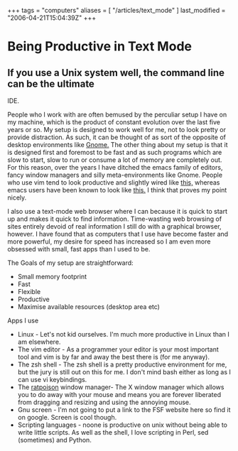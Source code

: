 +++
tags = "computers"
aliases = [ "/articles/text_mode" ]
last_modified = "2006-04-21T15:04:39Z"
+++
# Being Productive in Text Mode

## If you use a Unix system well, the command line can be the ultimate
IDE.

People who I work with are often bemused by the perculiar setup I have
on my machine, which is the product of constant evolution over the last
five years or so. My setup is designed to work well for me, not to look
pretty or provide distraction. As such, it can be thought of as sort of
the opposite of desktop environments like [Gnome.][5] The other thing
about my setup is that it is designed first and foremost to be fast and
as such programs which are slow to start, slow to run or consume a lot
of memory are completely out. For this reason, over the years I have
ditched the emacs family of editors, fancy window managers and silly
meta-environments like Gnome. People who use vim tend to look
productive and slightly wired like [this,][6] whereas emacs users have
been known to look like [this.][7] I think that proves my point nicely.

I also use a text-mode web browser where I can because it is quick to
start up and makes it quick to find information. Time-wasting web
browsing of sites entirely devoid of real information I still do with a
graphical browser, however. I have found that as computers that I use
have become faster and more powerful, my desire for speed has increased
so I am even more obsessed with small, fast apps than I used to be.

The Goals of my setup are straightforward:
* Small memory footprint
* Fast
* Flexible
* Productive
* Maximise available resources (desktop area etc)

Apps I use
* Linux - Let's not kid ourselves. I'm much more productive in Linux
than I am elsewhere.
* The vim editor - As a programmer your editor is your most important
tool and vim is by far and away the best there is (for me anyway).
* The zsh shell - The zsh shell is a pretty productive environment
for me, but the jury is still out on this for me. I don't mind bash
either as long as I can use vi keybindings.
* The [ratpoison][8] window manager- The X window manager which allows
you to do away with your mouse and means you are forever liberated
from dragging and resizing and using the annoying mouse.
* Gnu screen - I'm not going to put a link to the FSF website here so
find it on google. Screen is cool though.
* Scripting languages - noone is productive on unix without being
able to write little scripts. As well as the shell, I love
scripting in Perl, sed (sometimes) and Python.

[1]: http://www.uncarved.com/articles/text_mode
[2]: http://www.uncarved.com/
[3]: http://www.uncarved.com/articles/contact
[4]: http://www.uncarved.com/login/
[5]: http://www.gnome.org/
[6]: http://www.uncarved.com/static/images/kopk.jpg
[7]: http://www.uncarved.com/static/images/saintignucius.jpg
[8]: http://www.nongnu.org/ratpoison/
[9]: http://www.uncarved.com/tags/computers
[10]: mailto:sean@uncarved.com
[11]: http://creativecommons.org/licenses/by-sa/4.0/
